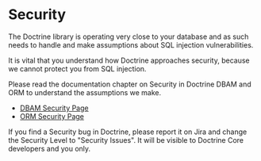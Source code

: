 Security
========

The Doctrine library is operating very close to your database and as such needs
to handle and make assumptions about SQL injection vulnerabilities.

It is vital that you understand how Doctrine approaches security, because
we cannot protect you from SQL injection.

Please read the documentation chapter on Security in Doctrine DBAM and ORM to
understand the assumptions we make.

- [DBAM Security Page](https://www.doctrine-project.org/projects/doctrine-dbal/en/stable/reference/security.html)
- [ORM Security Page](https://www.doctrine-project.org/projects/doctrine-orm/en/stable/reference/security.html)

If you find a Security bug in Doctrine, please report it on Jira and change the
Security Level to "Security Issues". It will be visible to Doctrine Core
developers and you only.
